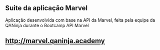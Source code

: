 ## Suite da aplicação Marvel

Aplicação desenvolvida com base na API da Marvel, feita pela equipe da QANinja durante o Bootcamp API Marvel

## http://marvel.qaninja.academy